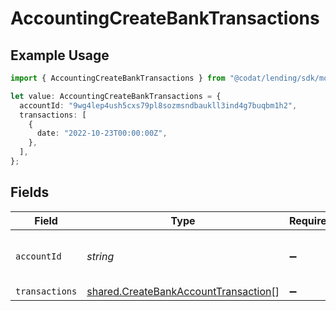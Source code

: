 # AccountingCreateBankTransactions

## Example Usage

```typescript
import { AccountingCreateBankTransactions } from "@codat/lending/sdk/models/shared";

let value: AccountingCreateBankTransactions = {
  accountId: "9wg4lep4ush5cxs79pl8sozmsndbaukll3ind4g7buqbm1h2",
  transactions: [
    {
      date: "2022-10-23T00:00:00Z",
    },
  ],
};
```

## Fields

| Field                                                                                               | Type                                                                                                | Required                                                                                            | Description                                                                                         | Example                                                                                             |
| --------------------------------------------------------------------------------------------------- | --------------------------------------------------------------------------------------------------- | --------------------------------------------------------------------------------------------------- | --------------------------------------------------------------------------------------------------- | --------------------------------------------------------------------------------------------------- |
| `accountId`                                                                                         | *string*                                                                                            | :heavy_minus_sign:                                                                                  | Unique identifier for a bank account.                                                               | 13d946f0-c5d5-42bc-b092-97ece17923ab                                                                |
| `transactions`                                                                                      | [shared.CreateBankAccountTransaction](../../../sdk/models/shared/createbankaccounttransaction.md)[] | :heavy_minus_sign:                                                                                  | N/A                                                                                                 |                                                                                                     |